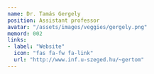 ```yaml
---
name: Dr. Tamás Gergely
position: Assistant professor
avatar: "/assets/images/veggies/gergely.png"
memord: 002
links:
- label: "Website"
  icon: "fas fa-fw fa-link"
  url: "http://www.inf.u-szeged.hu/~gertom"
---
```


